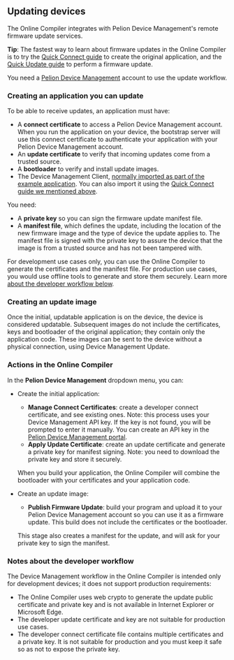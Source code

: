 <h2 id="ide-update">Updating devices</h2>

The Online Compiler integrates with Pelion Device Management's remote firmware update services.

<span class="tips">**Tip**: The fastest way to learn about firmware updates in the Online Compiler is to try the [Quick Connect guide](https://cloud.mbed.com/guides/connect-device-to-pelion) to create the original application, and the [Quick Update guide](https://cloud.mbed.com/guides/pelion-firmware-update) to perform a firmware update.</span>

<span class="notes">You need a [Pelion Device Management](https://portal.mbedcloud.com/login) account to use the update workflow.</span>

### Creating an application you can update

To be able to receive updates, an application must have:

- A **connect certificate** to access a Pelion Device Management account. When you run the application on your device, the bootstrap server will use this connect certificate to authenticate your application with your Pelion Device Management account.
- An **update certificate** to verify that incoming updates come from a trusted source.
- A **bootloader** to verify and install update images.
- The Device Management Client, [normally imported as part of the example application](https://github.com/ARMmbed/mbed-cloud-client-example). You can also import it using the [Quick Connect guide we mentioned above](https://cloud.mbed.com/guides/connect-device-to-pelion).

You need:

- A **private key** so you can sign the firmware update manifest file.
- A **manifest file**, which defines the update, including the location of the new firmware image and the type of device the update applies to. The manifest file is signed with the private key to assure the device that the image is from a trusted source and has not been tampered with.

For development use cases only, you can use the Online Compiler to generate the certificates and the manifest file. For production use cases, you would use offline tools to generate and store them securely. Learn more [about the developer workflow below](#notes-about-the-developer-workflow).

### Creating an update image

Once the initial, updatable application is on the device, the device is considered updatable. Subsequent images do not include the certificates, keys and bootloader of the original application; they contain only the application code. These images can be sent to the device without a physical connection, using Device Management Update.

### Actions in the Online Compiler

In the **Pelion Device Management** dropdown menu, you can:

- Create the initial application:

   - **Manage Connect Certificates**: create a developer connect certificate, and see existing ones. Note: this process uses your Device Management API key. If the key is not found, you will be prompted to enter it manually. You can create an API key in the [Pelion Device Management portal](https://portal.mbedcloud.com/access/keys).
   - **Apply Update Certificate**: create an update certificate and generate a private key for manifest signing. Note: you need to download the private key and store it securely.

   When you build your application, the Online Compiler will combine the bootloader with your certificates and your application code.

- Create an update image:

   - **Publish Firmware Update**: build your program and upload it to your Pelion Device Management account so you can use it as a firmware update. This build does not include the certificates or the bootloader.

   This stage also creates a manifest for the update, and will ask for your private key to sign the manifest.

### Notes about the developer workflow

The Device Management workflow in the Online Compiler is intended only for development devices; it does not support production requirements:

- The Online Compiler uses web crypto to generate the update public certificate and private key and is not available in Internet Explorer or Microsoft Edge.
- The developer update certificate and key are not suitable for production use cases.
- The developer connect certificate file contains multiple certificates and a private key. It is not suitable for production and you must keep it safe so as not to expose the private key.
